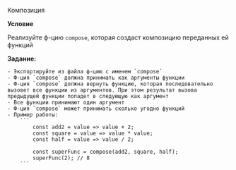 Композиция

**Условие**

Реализуйте ф-цию `compose`, которая создаст композицию переданных ей функций 

**Задание:**

    - Экспортируйте из файла ф-цию с именем `compose`
    - Ф-ция `compose` должна принимать как аргументы функции
    - Ф-ция `compose` должна вернуть функцию, которая последовательно вызовет все функции из аргументов. При этом результат вызова предыдущей функции попадет в следующую как аргумент
    - Все функции принимают один аргумент
    - Ф-ция `compose` может принимать сколько угодно функций
    - Пример работы:
        ```
            const add2 = value => value + 2;
            const square = value => value * value; 
            const half = value => value / 2;

            const superFunc = compose(add2, square, half);
            superFunc(2); // 8 
        ```
    


